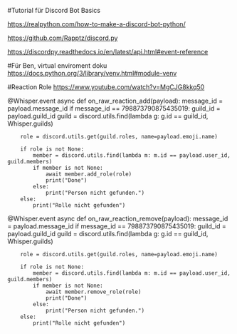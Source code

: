 #Tutorial für Discord Bot Basics

https://realpython.com/how-to-make-a-discord-bot-python/

https://github.com/Rapptz/discord.py

https://discordpy.readthedocs.io/en/latest/api.html#event-reference

#Für Ben, virtual enviroment doku
https://docs.python.org/3/library/venv.html#module-venv

#Reaction Role 
https://www.youtube.com/watch?v=MgCJG8kkq50

@Whisper.event
async def on_raw_reaction_add(payload):
    message_id = payload.message_id
    if message_id == 798873790875435019:
        guild_id = payload.guild_id
        guild = discord.utils.find(lambda g: g.id == guild_id, Whisper.guilds)

        role = discord.utils.get(guild.roles, name=payload.emoji.name)

        if role is not None:
            member = discord.utils.find(lambda m: m.id == payload.user_id, guild.members)
            if member is not None:
                await member.add_role(role)
                print("Done")
            else:
                print("Person nicht gefunden.")
        else:
            print("Rolle nicht gefunden")


@Whisper.event
async def on_raw_reaction_remove(payload):
    message_id = payload.message_id
    if message_id == 798873790875435019:
        guild_id = payload.guild_id
        guild = discord.utils.find(lambda g: g.id == guild_id, Whisper.guilds)

        role = discord.utils.get(guild.roles, name=payload.emoji.name)

        if role is not None:
            member = discord.utils.find(lambda m: m.id == payload.user_id, guild.members)
            if member is not None:
                await member.remove_role(role)
                print("Done")
            else:
                print("Person nicht gefunden.")
        else:
            print("Rolle nicht gefunden")

